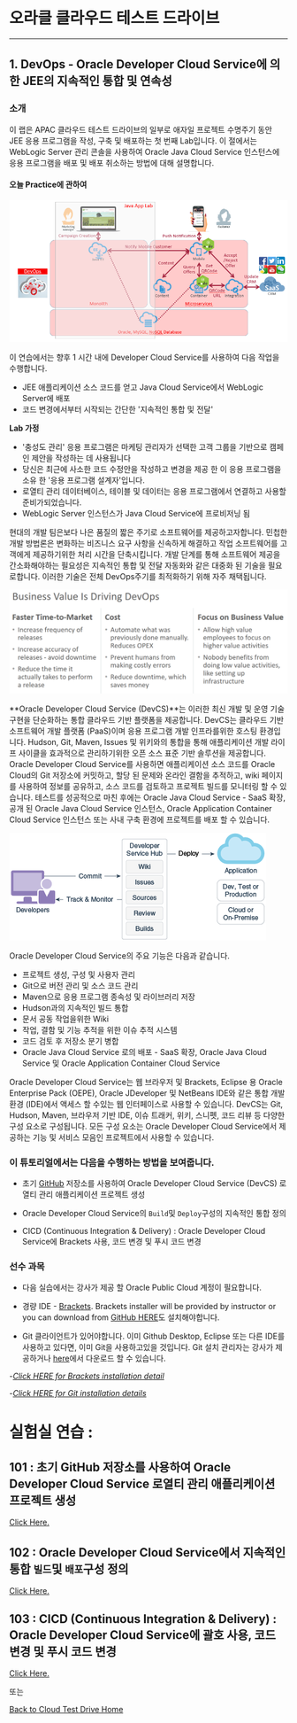 # 오라클 클라우드 테스트 드라이브 #
-----
## 1. DevOps - Oracle Developer Cloud Service에 의한 JEE의 지속적인 통합 및 연속성 ##


### 소개 ###
이 랩은 APAC 클라우드 테스트 드라이브의 일부로 애자일 프로젝트 수명주기 동안 JEE 응용 프로그램을 작성, 구축 및 배포하는 첫 번째 Lab입니다. 이 절에서는 WebLogic Server 관리 콘솔을 사용하여 Oracle Java Cloud Service 인스턴스에 응용 프로그램을 배포 및 배포 취소하는 방법에 대해 설명합니다. 

#### 오늘 Practice에 관하여 

![](images/jcs.scope.png)


이 연습에서는 향후 1 시간 내에 Developer Cloud Service를 사용하여 다음 작업을 수행합니다. 
+ JEE 애플리케이션 소스 코드를 얻고 Java Cloud Service에서 WebLogic Server에 배포 
+ 코드 변경에서부터 시작되는 간단한 '지속적인 통합 및 전달'

**Lab 가정**
+ '충성도 관리' 응용 프로그램은 마케팅 관리자가 선택한 고객 그룹을 기반으로 캠페인 제안을 작성하는 데 사용됩니다 
+ 당신은 최근에 사소한 코드 수정안을 작성하고 변경을 제공 한 이 응용 프로그램을 소유 한 '응용 프로그램 설계자'입니다. 
+ 로열티 관리 데이터베이스, 테이블 및 데이터는 응용 프로그램에서 연결하고 사용할 준비가되었습니다. 
+ WebLogic Server 인스턴스가 Java Cloud Service에 프로비저닝 됨 

현대의 개발 팀은보다 나은 품질의 짧은 주기로 소프트웨어를 제공하고자합니다. 민첩한 개발 방법론은 변화하는 비즈니스 요구 사항을 신속하게 해결하고 작업 소프트웨어를 고객에게 제공하기위한 처리 시간을 단축시킵니다. 개발 단계를 통해 소프트웨어 제공을 간소화해야하는 필요성은 지속적인 통합 및 전달 자동화와 같은 대중화 된 기술을 필요로합니다. 이러한 기술은 전체 DevOps주기를 최적화하기 위해 자주 채택됩니다. 

![](images/business.value.png)


**Oracle Developer Cloud Service (DevCS)**는 이러한 최신 개발 및 운영 기술 구현을 단순화하는 통합 클라우드 기반 플랫폼을 제공합니다. DevCS는 클라우드 기반 소프트웨어 개발 플랫폼 (PaaS)이며 응용 프로그램 개발 인프라를위한 호스팅 환경입니다. Hudson, Git, Maven, Issues 및 위키와의 통합을 통해 애플리케이션 개발 라이프 사이클을 효과적으로 관리하기위한 오픈 소스 표준 기반 솔루션을 제공합니다. Oracle Developer Cloud Service를 사용하면 애플리케이션 소스 코드를 Oracle Cloud의 Git 저장소에 커밋하고, 할당 된 문제와 온라인 결함을 추적하고, wiki 페이지를 사용하여 정보를 공유하고, 소스 코드를 검토하고 프로젝트 빌드를 모니터링 할 수 있습니다. 테스트를 성공적으로 마친 후에는 Oracle Java Cloud Service - SaaS 확장, 공개 된 Oracle Java Cloud Service 인스턴스, Oracle Application Container Cloud Service 인스턴스 또는 사내 구축 환경에 프로젝트를 배포 할 수 있습니다. 

![](images/00.dcs.png)


Oracle Developer Cloud Service의 주요 기능은 다음과 같습니다. 
+ 프로젝트 생성, 구성 및 사용자 관리 
+ Git으로 버전 관리 및 소스 코드 관리 
+ Maven으로 응용 프로그램 종속성 및 라이브러리 저장 
+ Hudson과의 지속적인 빌드 통합 
+ 문서 공동 작업을위한 Wiki 
+ 작업, 결함 및 기능 추적을 위한 이슈 추적 시스템
+ 코드 검토 후 저장소 분기 병합 
+ Oracle Java Cloud Service 로의 배포 - SaaS 확장, Oracle Java Cloud Service 및 Oracle Application Container Cloud Service 

Oracle Developer Cloud Service는 웹 브라우저 및 Brackets, Eclipse 용 Oracle Enterprise Pack (OEPE), Oracle JDeveloper 및 NetBeans IDE와 같은 통합 개발 환경 (IDE)에서 액세스 할 수있는 웹 인터페이스로 사용할 수 있습니다. DevCS는 Git, Hudson, Maven, 브라우저 기반 IDE, 이슈 트래커, 위키, 스니펫, 코드 리뷰 등 다양한 구성 요소로 구성됩니다. 모든 구성 요소는 Oracle Developer Cloud Service에서 제공하는 기능 및 서비스 모음인 프로젝트에서 사용할 수 있습니다. 

### 이 튜토리얼에서는 다음을 수행하는 방법을 보여줍니다. ###

- 초기 [GitHub](https://github.com) 저장소를 사용하여 Oracle Developer Cloud Service (DevCS) 로열티 관리 애플리케이션 프로젝트 생성 

- Oracle Developer Cloud Service의 `Build`및 `Deploy`구성의 지속적인 통합 정의 

- CICD (Continuous Integration &amp; Delivery) : Oracle Developer Cloud Service에 Brackets 사용, 코드 변경 및 푸시 코드 변경 

### 선수 과목 ### 


- 다음 실습에서는 강사가 제공 할 Oracle Public Cloud 계정이 필요합니다. 
- 경량 IDE - [Brackets](http://brackets.io/). Brackets installer will be provided by instructor or you can download from [GitHub HERE](https://github.com/adobe/brackets/releases)도 설치해야합니다. 

- Git 클라이언트가 있어야합니다. 이미 Github Desktop, Eclipse 또는 다른 IDE를 사용하고 있다면, 이미 Git을 사용하고있을 것입니다. Git 설치 관리자는 강사가 제공하거나 [here](https://git-scm.com/downloads)에서 다운로드 할 수 있습니다. 

-*[Click HERE for Brackets installation detail](brackets.md)*

-*[Click HERE for Git installation details](gitclient.md)*

# 실험실 연습 : # 


## 101 : 초기 GitHub 저장소를 사용하여 Oracle Developer Cloud Service 로열티 관리 애플리케이션 프로젝트 생성 ##


[Click Here.](101-JavaAppsLab.md) 

## 102 : Oracle Developer Cloud Service에서 지속적인 통합 `빌드`및 `배포`구성 정의 ## 


[Click Here.](102-JavaAppsLab.md) 

## 103 : CICD (Continuous Integration &amp; Delivery) : Oracle Developer Cloud Service에 괄호 사용, 코드 변경 및 푸시 코드 변경 ## 


[Click Here.](103-JavaAppsLab.md) 

또는 

[Back to Cloud Test Drive Home](../README.md) 

